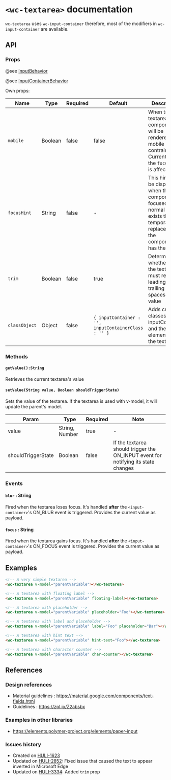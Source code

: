 # `<wc-textarea>` documentation

`wc-textarea` uses `wc-input-container` therefore, most of the modifiers in `wc-input-container` are available.

## API

### Props

@see [InputBehavior](https://github.com/hulilabs/web-components/tree/master/src/web-components/mixins/input#props)

@see [InputContainerBehavior](https://github.com/hulilabs/web-components/tree/master/src/web-components/mixins/input#props-1)

Own props:

| Name | Type | Required | Default | Description
| --- | --- | ---  | ---  | ---
| `mobile` | Boolean | false | false | When true the textarea component will be rendered with mobile contraints. Currently, only the `focusHint` is affected.
| `focusHint` | String | false | - | This hint will be displayed when the component is focused. If a normal hint exists then it is temporarily replaced while the component has the focus.
| `trim` | Boolean | false | true | Determines whether or not the textfield must remove leading and trailing white spaces of the value
| `classObject` | Object | false | ``` { inputContainer : '', inputContainerClass : '' } ``` | Adds custom classes to the inputContainer and the input elements of the textarea.

### Methods

#### `getValue():String`

Retrieves the current textarea's value

#### `setValue(String value, Boolean shouldTriggerState)`

Sets the value of the textarea. If the textarea is used with v-model, it will update the parent's model.

| Param | Type | Required | Note
| ---- | --- | --- | ---
| value | String, Number | true | -
| shouldTriggerState | Boolean | false | If the textarea should trigger the ON_INPUT event for notifying its state changes

### Events

#### `blur` : String

Fired when the textarea loses focus. It's handled **after** the `<input-container>`'s ON_BLUR event is triggered. Provides the current value as payload.

#### `focus` : String

Fired when the textarea gains focus. It's handled **after** the `<input-container>`'s ON_FOCUS event is triggered. Provides the current value as payload.

## Examples

``` html
<!-- A very simple textarea -->
<wc-textarea v-model="parentVariable"></wc-textarea>

<!-- A textarea with floating label -->
<wc-textarea v-model="parentVariable" floating-label></wc-textarea>

<!-- A textarea with placeholder -->
<wc-textarea v-model="parentVariable" placeholder="Foo"></wc-textarea>

<!-- A textarea with label and placeholder -->
<wc-textarea v-model="parentVariable" label="Foo" placeholder="Bar"></wc-textarea>

<!-- A textarea with hint text -->
<wc-textarea v-model="parentVariable" hint-text="Foo"></wc-textarea>

<!-- A textarea with character counter -->
<wc-textarea v-model="parentVariable" char-counter></wc-textarea>
```

## References

### Design references

* Material guidelines : https://material.google.com/components/text-fields.html
* Guidelines : https://zpl.io/Z2absbx

### Examples in other libraries

* https://elements.polymer-project.org/elements/paper-input

### Issues history

* Created on [HULI-1623](https://hulihealth.atlassian.net/browse/HULI-1623)
* Updated on [HULI-2852](https://hulihealth.atlassian.net/browse/HULI-2852): Fixed issue that caused the text to appear inverted in Microsoft Edge
* Updated on [HULI-3334](https://hulihealth.atlassian.net/browse/HULI-3334): Added `trim` prop

